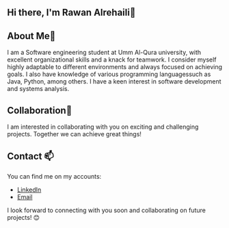 ## Hi there, I'm Rawan Alrehaili👋

## About Me👀
I am a Software engineering student at Umm Al-Qura university, with excellent organizational skills and a knack for teamwork. I consider myself highly adaptable to different environments and always focused on achieving goals. I also have knowledge of various programming languages ​​such as Java, Python, among others. I have a keen interest in software development and systems analysis.


## Collaboration🤝
I am interested in collaborating with you on exciting and challenging projects. Together we can achieve great things!

## Contact 📫
You can find me on my accounts:

- [LinkedIn](www.linkedin.com/in/rawan-alrehaili-se)
- [Email](rawanalrehaili5@gmail.com)

I look forward to connecting with you soon and collaborating on future projects! 😊


<!--
**Rawanc/Rawanc** is a ✨ _special_ ✨ repository because its `README.md` (this file) appears on your GitHub profile.

Here are some ideas to get you started:

- 🔭 I’m currently working on ...
- 🌱 I’m currently learning ...
- 👯 I’m looking to collaborate on ...
- 🤔 I’m looking for help with ...
- 💬 Ask me about ...
- 📫 How to reach me: ...
- 😄 Pronouns: ...
- ⚡ Fun fact: ...
-->
